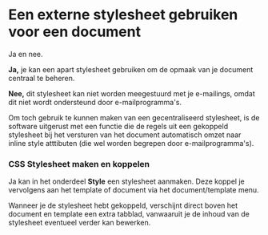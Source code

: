 # Een externe stylesheet gebruiken voor een document

Ja en nee.

**Ja,** je kan een apart stylesheet gebruiken om de opmaak van je
document centraal te beheren.

**Nee,** dit stylesheet kan niet worden meegestuurd met je e-mailings,
omdat dit niet wordt ondersteund door e-mailprogramma's.

Om toch gebruik te kunnen maken van een gecentraliseerd stylesheet, is
de software uitgerust met een functie die de regels uit een gekoppeld
stylesheet bij het versturen van het document automatisch omzet naar
inline style atttibuten (die wel worden begrepen door
e-mailprogramma's).

### CSS Stylesheet maken en koppelen

Ja kan in het onderdeel **Style** een stylesheet aanmaken. Deze koppel
je vervolgens aan het template of document via het document/template
menu.

Wanneer je de stylesheet hebt gekoppeld, verschijnt direct boven het
document en template een extra tabblad, vanwaaruit je de inhoud van de
stylesheet eventueel verder kan bewerken.
